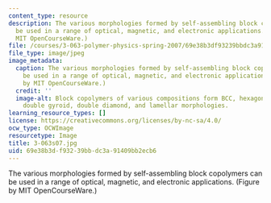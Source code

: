 ```yaml
---
content_type: resource
description: The various morphologies formed by self-assembling block copolymers can
  be used in a range of optical, magnetic, and electronic applications. (Figure by
  MIT OpenCourseWare.)
file: /courses/3-063-polymer-physics-spring-2007/69e38b3df93239bbdc3a91409bb2ecb6_3-063s07.jpg
file_type: image/jpeg
image_metadata:
  caption: The various morphologies formed by self-assembling block copolymers can
    be used in a range of optical, magnetic, and electronic applications. (Figure
    by MIT OpenCourseWare.)
  credit: ''
  image-alt: Block copolymers of various compositions form BCC, hexagonal cylindrical,
    double gyroid, double diamond, and lamellar morphologies.
learning_resource_types: []
license: https://creativecommons.org/licenses/by-nc-sa/4.0/
ocw_type: OCWImage
resourcetype: Image
title: 3-063s07.jpg
uid: 69e38b3d-f932-39bb-dc3a-91409bb2ecb6
---
```

The various morphologies formed by self-assembling block copolymers can be used in a range of optical, magnetic, and electronic applications. (Figure by MIT OpenCourseWare.)